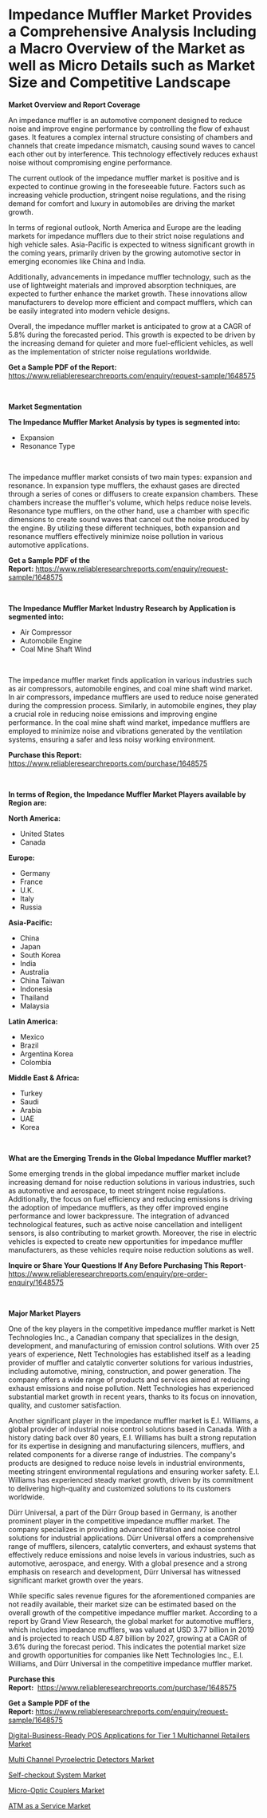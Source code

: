<p><h1>Impedance Muffler Market Provides a Comprehensive Analysis Including a Macro Overview of the Market as well as Micro Details such as Market Size and Competitive Landscape</h1></p><p><strong>Market Overview and Report Coverage</strong></p>
<p><p>An impedance muffler is an automotive component designed to reduce noise and improve engine performance by controlling the flow of exhaust gases. It features a complex internal structure consisting of chambers and channels that create impedance mismatch, causing sound waves to cancel each other out by interference. This technology effectively reduces exhaust noise without compromising engine performance.</p><p>The current outlook of the impedance muffler market is positive and is expected to continue growing in the foreseeable future. Factors such as increasing vehicle production, stringent noise regulations, and the rising demand for comfort and luxury in automobiles are driving the market growth.</p><p>In terms of regional outlook, North America and Europe are the leading markets for impedance mufflers due to their strict noise regulations and high vehicle sales. Asia-Pacific is expected to witness significant growth in the coming years, primarily driven by the growing automotive sector in emerging economies like China and India.</p><p>Additionally, advancements in impedance muffler technology, such as the use of lightweight materials and improved absorption techniques, are expected to further enhance the market growth. These innovations allow manufacturers to develop more efficient and compact mufflers, which can be easily integrated into modern vehicle designs.</p><p>Overall, the impedance muffler market is anticipated to grow at a CAGR of 5.8% during the forecasted period. This growth is expected to be driven by the increasing demand for quieter and more fuel-efficient vehicles, as well as the implementation of stricter noise regulations worldwide.</p></p>
<p><strong>Get a Sample PDF of the Report:</strong> <a href="https://www.reliableresearchreports.com/enquiry/request-sample/1648575">https://www.reliableresearchreports.com/enquiry/request-sample/1648575</a></p>
<p>&nbsp;</p>
<p><strong>Market Segmentation</strong></p>
<p><strong>The Impedance Muffler Market Analysis by types is segmented into:</strong></p>
<p><ul><li>Expansion</li><li>Resonance Type</li></ul></p>
<p>&nbsp;</p>
<p><p>The impedance muffler market consists of two main types: expansion and resonance. In expansion type mufflers, the exhaust gases are directed through a series of cones or diffusers to create expansion chambers. These chambers increase the muffler's volume, which helps reduce noise levels. Resonance type mufflers, on the other hand, use a chamber with specific dimensions to create sound waves that cancel out the noise produced by the engine. By utilizing these different techniques, both expansion and resonance mufflers effectively minimize noise pollution in various automotive applications.</p></p>
<p><strong>Get a Sample PDF of the Report:</strong>&nbsp;<a href="https://www.reliableresearchreports.com/enquiry/request-sample/1648575">https://www.reliableresearchreports.com/enquiry/request-sample/1648575</a></p>
<p>&nbsp;</p>
<p><strong>The Impedance Muffler Market Industry Research by Application is segmented into:</strong></p>
<p><ul><li>Air Compressor</li><li>Automobile Engine</li><li>Coal Mine Shaft Wind</li></ul></p>
<p>&nbsp;</p>
<p><p>The impedance muffler market finds application in various industries such as air compressors, automobile engines, and coal mine shaft wind market. In air compressors, impedance mufflers are used to reduce noise generated during the compression process. Similarly, in automobile engines, they play a crucial role in reducing noise emissions and improving engine performance. In the coal mine shaft wind market, impedance mufflers are employed to minimize noise and vibrations generated by the ventilation systems, ensuring a safer and less noisy working environment.</p></p>
<p><strong>Purchase this Report:</strong>&nbsp; <a href="https://www.reliableresearchreports.com/purchase/1648575">https://www.reliableresearchreports.com/purchase/1648575</a></p>
<p>&nbsp;</p>
<p><strong>In terms of Region, the Impedance Muffler Market Players available by Region are:</strong></p>
<p>
    <p> <strong> North America: </strong>
        <ul>
            <li>United States</li>
            <li>Canada</li>
        </ul>
        </p> 
    <p> <strong> Europe: </strong>
        <ul>
            <li>Germany</li>
            <li>France</li>
            <li>U.K.</li>
            <li>Italy</li>
            <li>Russia</li>
        </ul>
        </p> 
    <p> <strong> Asia-Pacific: </strong>
        <ul>
            <li>China</li>
            <li>Japan</li>
            <li>South Korea</li>
            <li>India</li>
            <li>Australia</li>
            <li>China Taiwan</li>
            <li>Indonesia</li>
            <li>Thailand</li>
            <li>Malaysia</li>
        </ul>
        </p> 
    <p> <strong> Latin America: </strong>
        <ul>
            <li>Mexico</li>
            <li>Brazil</li>
            <li>Argentina Korea</li>
            <li>Colombia</li>
        </ul>
        </p> 
    <p> <strong> Middle East & Africa: </strong>
        <ul>
            <li>Turkey</li>
            <li>Saudi</li>
            <li>Arabia</li>
            <li>UAE</li>
            <li>Korea</li>
        </ul>
    </p>
    </p>
<p>&nbsp;</p>
<p><strong>What are the Emerging Trends in the Global Impedance Muffler market?</strong></p>
<p><p>Some emerging trends in the global impedance muffler market include increasing demand for noise reduction solutions in various industries, such as automotive and aerospace, to meet stringent noise regulations. Additionally, the focus on fuel efficiency and reducing emissions is driving the adoption of impedance mufflers, as they offer improved engine performance and lower backpressure. The integration of advanced technological features, such as active noise cancellation and intelligent sensors, is also contributing to market growth. Moreover, the rise in electric vehicles is expected to create new opportunities for impedance muffler manufacturers, as these vehicles require noise reduction solutions as well.</p></p>
<p><strong>Inquire or Share Your Questions If Any Before Purchasing This Report</strong>- <a href="https://www.reliableresearchreports.com/enquiry/pre-order-enquiry/1648575">https://www.reliableresearchreports.com/enquiry/pre-order-enquiry/1648575</a></p>
<p>&nbsp;</p>
<p><strong>Major Market Players</strong></p>
<p><p>One of the key players in the competitive impedance muffler market is Nett Technologies Inc., a Canadian company that specializes in the design, development, and manufacturing of emission control solutions. With over 25 years of experience, Nett Technologies has established itself as a leading provider of muffler and catalytic converter solutions for various industries, including automotive, mining, construction, and power generation. The company offers a wide range of products and services aimed at reducing exhaust emissions and noise pollution. Nett Technologies has experienced substantial market growth in recent years, thanks to its focus on innovation, quality, and customer satisfaction.</p><p>Another significant player in the impedance muffler market is E.I. Williams, a global provider of industrial noise control solutions based in Canada. With a history dating back over 80 years, E.I. Williams has built a strong reputation for its expertise in designing and manufacturing silencers, mufflers, and related components for a diverse range of industries. The company's products are designed to reduce noise levels in industrial environments, meeting stringent environmental regulations and ensuring worker safety. E.I. Williams has experienced steady market growth, driven by its commitment to delivering high-quality and customized solutions to its customers worldwide.</p><p>Dürr Universal, a part of the Dürr Group based in Germany, is another prominent player in the competitive impedance muffler market. The company specializes in providing advanced filtration and noise control solutions for industrial applications. Dürr Universal offers a comprehensive range of mufflers, silencers, catalytic converters, and exhaust systems that effectively reduce emissions and noise levels in various industries, such as automotive, aerospace, and energy. With a global presence and a strong emphasis on research and development, Dürr Universal has witnessed significant market growth over the years.</p><p>While specific sales revenue figures for the aforementioned companies are not readily available, their market size can be estimated based on the overall growth of the competitive impedance muffler market. According to a report by Grand View Research, the global market for automotive mufflers, which includes impedance mufflers, was valued at USD 3.77 billion in 2019 and is projected to reach USD 4.87 billion by 2027, growing at a CAGR of 3.6% during the forecast period. This indicates the potential market size and growth opportunities for companies like Nett Technologies Inc., E.I. Williams, and Dürr Universal in the competitive impedance muffler market.</p></p>
<p><strong>Purchase this Report:</strong>&nbsp;&nbsp;<a href="https://www.reliableresearchreports.com/purchase/1648575">https://www.reliableresearchreports.com/purchase/1648575</a></p>
<p></p>
<p><strong>Get a Sample PDF of the Report:</strong>&nbsp;<a href="https://www.reliableresearchreports.com/enquiry/request-sample/1648575">https://www.reliableresearchreports.com/enquiry/request-sample/1648575</a></p>
<p><p><a href="https://www.linkedin.com/pulse/digital-business-ready-pos-applications-tier-1-multichannel-1c/">Digital-Business-Ready POS Applications for Tier 1 Multichannel Retailers Market</a></p><p><a href="https://medium.com/@jailynpurdy1934/multi-channel-pyroelectric-detectors-market-trends-and-market-analysis-forecasted-for-period-33e67574b83d">Multi Channel Pyroelectric Detectors Market</a></p><p><a href="https://www.linkedin.com/pulse/self-checkout-system-market-size-share-global-analysis-report/">Self-checkout System Market</a></p><p><a href="https://medium.com/@alaynagrant2023/micro-optic-couplers-market-the-key-to-successful-business-strategy-forecast-till-2030-fbb23e14d58c">Micro-Optic Couplers Market</a></p><p><a href="https://www.linkedin.com/pulse/atm-service-market-size-growth-forecast-from-2023-2030/">ATM as a Service Market</a></p></p>